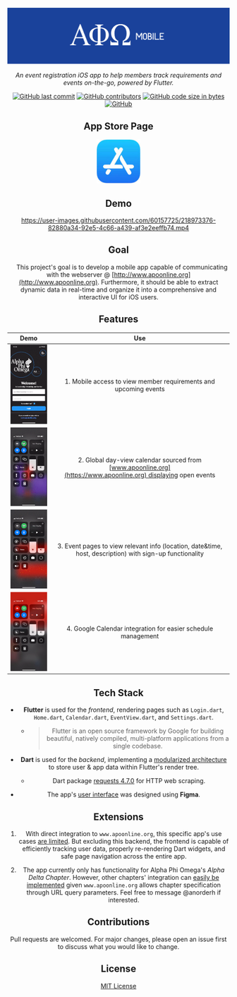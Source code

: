 <div style="text-align: center;">

![banner](banner.png)

<div align="center"><em>An event registration iOS app to help members track requirements and events on-the-go, powered by Flutter.</em></div>
<p></p>

<div align="center">

  <a href="">![GitHub last commit](https://img.shields.io/github/last-commit/anorderh/alpha_phi_omega_mobile)</a>
  <a href="">![GitHub contributors](https://img.shields.io/github/contributors/anorderh/alpha_phi_omega_mobile)</a>
  <a href="">![GitHub code size in bytes](https://img.shields.io/github/languages/code-size/anorderh/alpha_phi_omega_mobile)</a>
  <a href="">![GitHub](https://img.shields.io/github/license/anorderh/alpha_phi_omega_mobile)</a>

</div>

## App Store Page

[<img src="appstore.jpg" title="" alt="image" width="100">](https://apps.apple.com/us/app/alpha-phi-omega-mobile/id1637918626)

## Demo

https://user-images.githubusercontent.com/60157725/218973376-82880a34-92e5-4c66-a439-af3e2eeffb74.mp4

## Goal

    This project's goal is to develop a mobile app capable of communicating with the webserver @ [http://www.apoonline.org](http://www.apoonline.org). Furthermore, it should be able to extract dynamic data in real-time and organize it into a comprehensive and interactive UI for iOS users.

## Features

| Demo                                                                                          | Use                                                                                                            |
| --------------------------------------------------------------------------------------------- | -------------------------------------------------------------------------------------------------------------- |
| <img title="" src="demogifs/intro.gif" alt="intro" width="200">                               | 1. Mobile access to view member requirements and upcoming events                                               |
| <img title="" src="demogifs/calendarView.gif" alt="calendar" width="200" data-align="center"> | 2. Global day-view calendar sourced from [www.apoonline.org](https://www.apoonline.org) displaying open events |
| <img src="demogifs/eventView.gif" title="" alt="events" width="200">                          | 3. Event pages to view relevant info (location, date&time, host, description) with sign-up functionality       |
| <img src="demogifs/googleIntegration.gif" title="" alt="googleCalendar" width="200">          | 4. Google Calendar integration for easier schedule management                                                  |

## Tech Stack

* **Flutter** is used for the *frontend*, rendering pages such as `Login.dart`, `Home.dart`, `Calendar.dart`, `EventView.dart`, and `Settings.dart`.
  
  * > Flutter is an open source framework by Google for building beautiful, natively compiled, multi-platform applications from a single codebase.

* **Dart** is used for the *backend*, implementing a <u>modularized architecture</u> to store user & app data within Flutter's render tree.
  
  * Dart package [requests 4.7.0](https://pub.dev/packages/requests) for HTTP web scraping.

* The app's [user interface](https://drive.google.com/file/d/1KhqZ1vQyiHId7aefMGnJIE2o6Vi0O1Yr/view?usp=sharing) was designed using **Figma**. 

## Extensions

1. With direct integration to `www.apoonline.org`, this specific app's use cases <u>are limited</u>. But excluding this backend, the frontend is capable of efficiently tracking user data, properly re-rendering Dart widgets, and safe page navigation across the entire app.

2. The app currently only has functionality for Alpha Phi Omega's *Alpha Delta Chapter*. However, other chapters' integration can <u>easily be implemented</u> given `www.apoonline.org` allows chapter specification through URL query parameters. Feel free to message @anorderh if interested.

## Contributions

Pull requests are welcomed. For major changes, please open an issue first to discuss what you would like to change.

## License

[MIT License](LICENSE)
